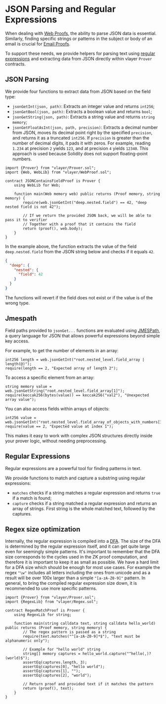 # JSON Parsing and Regular Expressions

When dealing with [Web Proofs](/features/web.html), the ability to parse JSON data is essential. Similarly, finding specific strings or patterns in the subject or body of an email is crucial for [Email Proofs](/features/email.html). 

To support these needs, we provide helpers for parsing text using [regular expressions](https://en.wikipedia.org/wiki/Regular_expression) and extracting data from JSON directly within vlayer `Prover` contracts.

## JSON Parsing

We provide four functions to extract data from JSON based on the field type:
- `jsonGetInt(json, path)`: Extracts an integer value and returns `int256`;
- `jsonGetBool(json, path)`: Extracts a boolean value and returns `bool`;
- `jsonGetString(json, path)`: Extracts a string value and returns `string memory`;
- `jsonGetFloatAsInt(json, path, precision)`: Extracts a decimal number from JSON, moves its decimal point right by the specified `precision`, and returns it as a truncated `int256`. If `precision` is greater than the number of decimal digits, it pads it with zeros. For example, reading `1.234` at precision `2` yields `123`, and at precision `4` yields `12340`. This approach is used because Solidity does not support floating-point numbers.

```solidity
import {Prover} from "vlayer/Prover.sol";
import {Web, WebLib} from "vlayer/WebProof.sol";

contract JSONContainsFieldProof is Prover {
    using WebLib for Web;

    function main(Web memory web) public returns (Proof memory, string memory) {
        require(web.jsonGetInt("deep.nested.field") == 42, "deep nested field is not 42");
        
        // If we return the provided JSON back, we will be able to pass it to verifier
        // Together with a proof that it contains the field
        return (proof(), web.body);
    }
}
```

In the example above, the function extracts the value of the field `deep.nested.field` from the JSON string below and checks if it equals `42`.

```json
{
  "deep": {
    "nested": {
      "field": 42
    }
  }
}
```

The functions will revert if the field does not exist or if the value is of the wrong type.

## Jmespath
Field paths provided to `jsonGet...` functions are evaluated using [JMESPath](https://jmespath.org/), a query language for JSON that allows powerful expressions beyond simple key access.

For example, to get the number of elements in an array:

```solidity
int256 length = web.jsonGetInt("root.nested_level.field_array | length(@)");
require(length == 2, "Expected array of length 2");
```

To access a specific element from an array:

```solidity
string memory value = web.jsonGetString("root.nested_level.field_array[1]");
require(keccak256(bytes(value)) == keccak256("val2"), "Unexpected array value");
```

You can also access fields within arrays of objects:

```solidity
int256 value = web.jsonGetInt("root.nested_level.field_array_of_objects_with_numbers[1].key");
require(value == 2, "Expected value at index 1");
```

This makes it easy to work with complex JSON structures directly inside your prover logic, without needing preprocessing.

## Regular Expressions
Regular expressions are a powerful tool for finding patterns in text.

We provide functions to match and capture a substring using regular expressions:
- `matches` checks if a string matches a regular expression and returns `true` if a match is found;
- `capture` checks if a string matched a regular expression and returns an array of strings. First string is the whole matched text, followed by the captures.

## Regex size optimization
Internally, the regular expression is compiled into a [DFA](https://en.wikipedia.org/wiki/Deterministic_finite_automaton).
The size of the DFA is determined by the regular expression itself, and it can get quite large even for seemingly simple patterns.
It's important to remember that the DFA size corresponds to the cycles used in the ZK proof computation, and therefore it is important to keep it as small as possible.
We have a hard limit for a DFA size which should be enough for most use cases. 
For example the regex `"\w"` includes all letters including the ones from unicode and as a result will be over 100x larger than a simple `"[a-zA-Z0-9]"` pattern.
In general, to bring the compiled regular expression size down, it is recommended to use more specific patterns.


```solidity
import {Prover} from "vlayer/Prover.sol";
import {RegexLib} from "vlayer/Regex.sol";

contract RegexMatchProof is Prover {
    using RegexLib for string;

    function main(string calldata text, string calldata hello_world) public returns (Proof memory, string memory) {
        // The regex pattern is passed as a string
        require(text.matches("^[a-zA-Z0-9]*$"), "text must be alphanumeric only");

        // Example for "hello world" string 
        string[] memory captures = hello_world.capture("^hello(,)? (world)$");
        assertEq(captures.length, 3);
        assertEq(captures[0], "hello world");
        assertEq(captures[1], "");
        assertEq(captures[2], "world");

        // Return proof and provided text if it matches the pattern
        return (proof(), text);
    }
}
```
